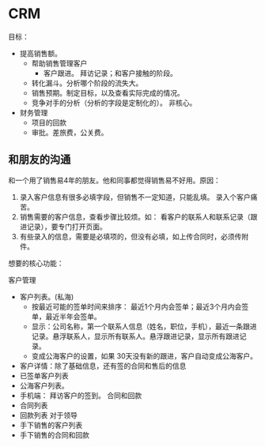 # CRM
目标：  
* 提高销售额。
  * 帮助销售管理客户
    * 客户跟进。 拜访记录；和客户接触的阶段。
  * 转化漏斗。分析哪个阶段的流失大。
  * 销售预期。制定目标，以及查看实际完成的情况。
  * 竞争对手的分析（分析的字段是定制化的）。 非核心。
* 财务管理
  * 项目的回款
  * 审批。差旅费，公关费。


## 和朋友的沟通
和一个用了销售易4年的朋友。他和同事都觉得销售易不好用。原因：
1. 录入客户信息有很多必填字段，但销售不一定知道，只能乱填。 录入个客户痛苦。
2. 销售需要的客户信息，查看步骤比较烦。如： 看客户的联系人和联系记录（跟进记录），要专门打开页面。
3. 有些录入的信息，需要是必填项的，但没有必填，如上传合同时，必须传附件。

想要的核心功能：

客户管理
  * 客户列表。(私海)
    * 按最近可能的签单时间来排序： 最近1个月内会签单；最近3个月内会签单，最近半年会签单。
    * 显示：公司名称，第一个联系人信息（姓名，职位，手机），最近一条跟进记录。悬浮联系人，显示所有联系人。悬浮跟进记录，显示所有跟进记录。
    * 变成公海客户的设置，如果 30天没有新的跟进，客户自动变成公海客户。
  * 客户详情：除了基础信息，还有签的合同和售后的信息
  * 已签单客户列表
  * 公海客户列表。
  * 手机端： 拜访客户的签到。
合同和回款
  * 合同列表
  * 回款列表
对于领导
  * 手下销售的客户列表
  * 手下销售的合同和回款
